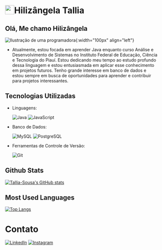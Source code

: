 #  [<img src="https://camo.githubusercontent.com/479c726b2c5f17871aa2b64bde267a1c4315f16fac7ffb932b32598e7bf54dca/68747470733a2f2f6d65646961312e67697068792e636f6d2f6d656469612f4b7a4a6b7a6a676766474e355079366e6b542f67697068792e6769663f6369643d656366303565343732646e39696277746639637a6d31726673376963797a3261766c6238707068363636756e7138706a2665703d76315f737469636b6572735f736561726368267269643d67697068792e676966" width="30" style="float:left"/>](https://github.com/Tallia-Sousa) Hilizângela Tallia

## Olá, Me chamo Hilizângela

![Ilustração de uma programadora](Tallia-Sousa/img/Programmer-pana.svg){:width="100px" align="left"}

- Atualmente, estou focada em aprender Java enquanto curso Análise e Desenvolvimento de Sistemas no Instituto Federal de Educação, Ciência e Tecnologia do Piauí. Estou dedicando meu tempo ao estudo profundo dessa linguagem e estou entusiasmada em aplicar esse conhecimento em projetos futuros. Tenho grande interesse em banco de dados e estou sempre em busca de oportunidades para aprender e contribuir para projetos interessantes.


## Tecnologias Utilizadas
- Linguagens:

  ![Java](https://img.shields.io/badge/-Java-red)
  ![JavaScript](https://img.shields.io/badge/-JavaScript-yellow)

- Banco de Dados:

  ![MySQL](https://img.shields.io/badge/-MySQL-orange)
  ![PostgreSQL](https://img.shields.io/badge/-PostgreSQL-blue)

- Ferramentas de Controle de Versão:

  ![Git](https://img.shields.io/badge/-Git-lightgrey)

## Github Stats
[![Tallia-Sousa's GitHub stats](https://github-readme-stats.vercel.app/api?username=Tallia-Sousa)](https://github.com/anuraghazra/github-readme-stats)

## Most Used Languages
[![Top Langs](https://github-readme-stats.vercel.app/api/top-langs/?username=Tallia-Sousa&layout=compact)](https://github.com/anuraghazra/github-readme-stats)
# Contato

[![LinkedIn](https://img.shields.io/badge/-LinkedIn-blue)](https://www.linkedin.com/in/hilizangela-tallia-de-sousa-dos-reis-ab483429b/)
[![Instagram](https://img.shields.io/badge/-Instagram-pink)](https://www.instagram.com/talia_smoak/)
